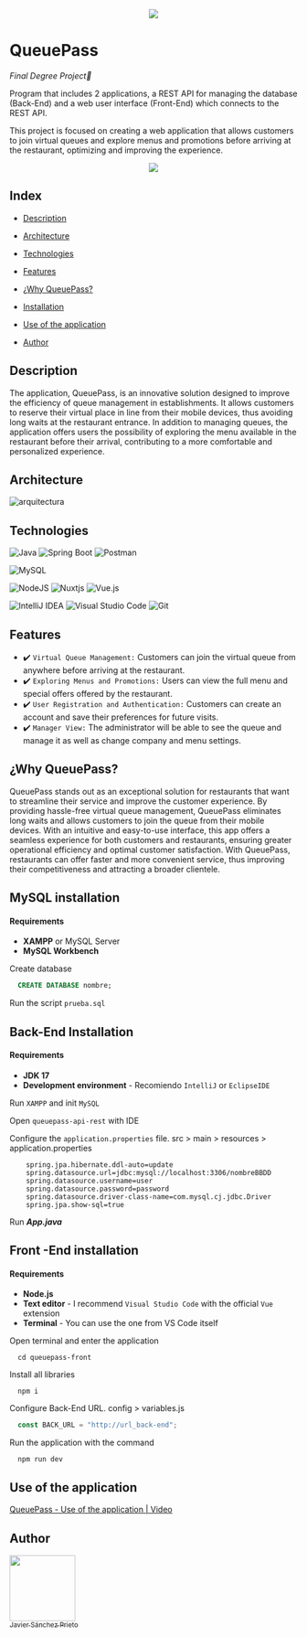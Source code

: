 <p align="center">
  <img src="https://img.shields.io/badge/STATUS-EN%20DESAROLLO-green">
</p>

# QueuePass

*Final Degree Project🚀*

Program that includes 2 applications, a REST API for managing the database (Back-End) and a web user interface (Front-End) which connects to the REST API.

This project is focused on creating a web application that allows customers to join virtual queues and explore menus and promotions before arriving at the restaurant, optimizing and improving the experience.

<p align="center">
  <img src="https://github.com/Javisann/QueuePass/assets/66449602/8fc6efba-dbda-4dbb-8231-4e8fbfa3339f">
</p>

## Index

- [Description](#description)

- [Architecture](#architecture)

- [Technologies](#technologies)

- [Features](#features)

- [¿Why QueuePass?](#why-queueass)

- [Installation](#installation-mysql)

- [Use of the application](#use-of-the-application)

- [Author](#author)

## Description

The application, QueuePass, is an innovative solution designed to improve the efficiency of queue management in establishments. It allows customers to reserve their virtual place in line from their mobile devices, thus avoiding long waits at the restaurant entrance. In addition to managing queues, the application offers users the possibility of exploring the menu available in the restaurant before their arrival, contributing to a more comfortable and personalized experience.

## Architecture

![arquitectura](https://github.com/Javisann/QueuePass/assets/66449602/14fa1f9a-5521-486e-94fa-6ae421465450)

## Technologies

![Java](https://img.shields.io/badge/java-%23ED8B00.svg?style=for-the-badge&logo=openjdk&logoColor=white) ![Spring Boot](https://img.shields.io/badge/spring-%236DB33F.svg?style=for-the-badge&logo=spring&logoColor=white) ![Postman](https://img.shields.io/badge/Postman-FF6C37?style=for-the-badge&logo=postman&logoColor=white)

![MySQL](https://img.shields.io/badge/mysql-4479A1.svg?style=for-the-badge&logo=mysql&logoColor=white)

![NodeJS](https://img.shields.io/badge/node.js-6DA55F?style=for-the-badge&logo=node.js&logoColor=white) ![Nuxtjs](https://img.shields.io/badge/Nuxt-002E3B?style=for-the-badge&logo=nuxtdotjs&logoColor=#00DC82) ![Vue.js](https://img.shields.io/badge/vuejs-%2335495e.svg?style=for-the-badge&logo=vuedotjs&logoColor=%234FC08D)

![IntelliJ IDEA](https://img.shields.io/badge/IntelliJIDEA-000000.svg?style=for-the-badge&logo=intellij-idea&logoColor=white) ![Visual Studio Code](https://img.shields.io/badge/Visual%20Studio%20Code-0078d7.svg?style=for-the-badge&logo=visual-studio-code&logoColor=white) ![Git](https://img.shields.io/badge/git-%23F05033.svg?style=for-the-badge&logo=git&logoColor=white)
  
## Features

- :heavy_check_mark: `Virtual Queue Management:` Customers can join the virtual queue from anywhere before arriving at the restaurant.
- :heavy_check_mark: `Exploring Menus and Promotions:` Users can view the full menu and special offers offered by the restaurant.
- :heavy_check_mark: `User Registration and Authentication:` Customers can create an account and save their preferences for future visits.
- :heavy_check_mark: `Manager View:` The administrator will be able to see the queue and manage it as well as change company and menu settings.
 

## ¿Why QueuePass?

QueuePass stands out as an exceptional solution for restaurants that want to streamline their service and improve the customer experience. By providing hassle-free virtual queue management, QueuePass eliminates long waits and allows customers to join the queue from their mobile devices. With an intuitive and easy-to-use interface, this app offers a seamless experience for both customers and restaurants, ensuring greater operational efficiency and optimal customer satisfaction. With QueuePass, restaurants can offer faster and more convenient service, thus improving their competitiveness and attracting a broader clientele.


## MySQL installation

#### Requirements

- **XAMPP** or MySQL Server
- **MySQL Workbench**

Create database
```sql
  CREATE DATABASE nombre;
```
Run the script `prueba.sql`

## Back-End Installation

#### Requirements

- **JDK 17**
- **Development environment** - Recomiendo `IntelliJ` or `EclipseIDE`

Run `XAMPP` and init `MySQL`

Open `queuepass-api-rest` with IDE

Configure the `application.properties` file. src > main > resources > application.properties

```terminal
    spring.jpa.hibernate.ddl-auto=update
    spring.datasource.url=jdbc:mysql://localhost:3306/nombreBBDD
    spring.datasource.username=user
    spring.datasource.password=password
    spring.datasource.driver-class-name=com.mysql.cj.jdbc.Driver
    spring.jpa.show-sql=true
```
Run ***App.java***

## Front -End installation

#### Requirements

- **Node.js**
- **Text editor** - I recommend `Visual Studio Code` with the official `Vue` extension
- **Terminal** - You can use the one from VS Code itself

Open terminal and enter the application
```terminal
  cd queuepass-front
```

Install all libraries
```npm
  npm i
```

Configure Back-End URL. config > variables.js
```javascript
  const BACK_URL = "http://url_back-end";
```

Run the application with the command
```npm
  npm run dev
```

## Use of the application

[QueuePass - Use of the application | Video](https://youtu.be/T9ccvOxqMyE)

## Author

[<img src="https://avatars.githubusercontent.com/u/66449602?v=4" width=115><br><sub>Javier Sánchez Prieto</sub>](https://github.com/Javisann)



